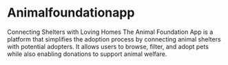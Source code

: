 # Animalfoundationapp
Connecting Shelters with Loving Homes The Animal Foundation App is a platform that simplifies the adoption process by connecting animal shelters with potential adopters. It allows users to browse, filter, and adopt pets while also enabling donations to support animal welfare.
